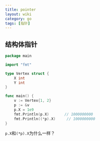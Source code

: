 ```yaml
---
title: pointer
layout: wiki
category: go
tags: [指针]
---
```


## 结构体指针

```go
package main

import "fmt"

type Vertex struct {
	X int
	Y int
}

func main() {
	v := Vertex{1, 2}
	p := &v
	p.X = 1e9
	fmt.Println(p.X)       // 1000000000
    fmt.Println((*p).X)     // 1000000000
}
```

`p.X`和`(*p).X`为什么一样？